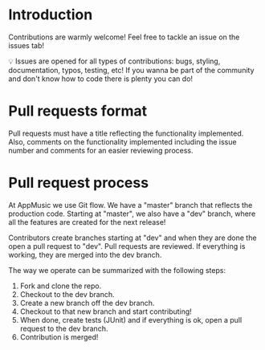 # Introduction

Contributions are warmly welcome! Feel free to tackle an issue on the issues tab!

:bulb: Issues are opened for all types of contributions: bugs, styling, documentation, typos, testing, etc! If you wanna be part of the community and don't know how to code there is plenty you can do!

# Pull requests format

Pull requests must have a title reflecting the functionality implemented. Also, comments on the functionality implemented including the issue number and comments for an easier reviewing process.

# Pull request process

At AppMusic we use Git flow. We have a "master" branch that reflects the production code. Starting at "master", we also have a "dev" branch, where all the features are created for the next release! 

Contributors create branches starting at "dev" and when they are done the open a pull request to "dev". Pull requests are reviewed. If everything is working, they are merged into the dev branch.

The way we operate can be summarized with the following steps:

1. Fork and clone the repo.
2. Checkout to the dev branch.
3. Create a new branch off the dev branch.
4. Checkout to that new branch and start contributing!
5. When done, create tests (JUnit) and if everything is ok, open a pull request to the dev branch.
6. Contribution is merged!

